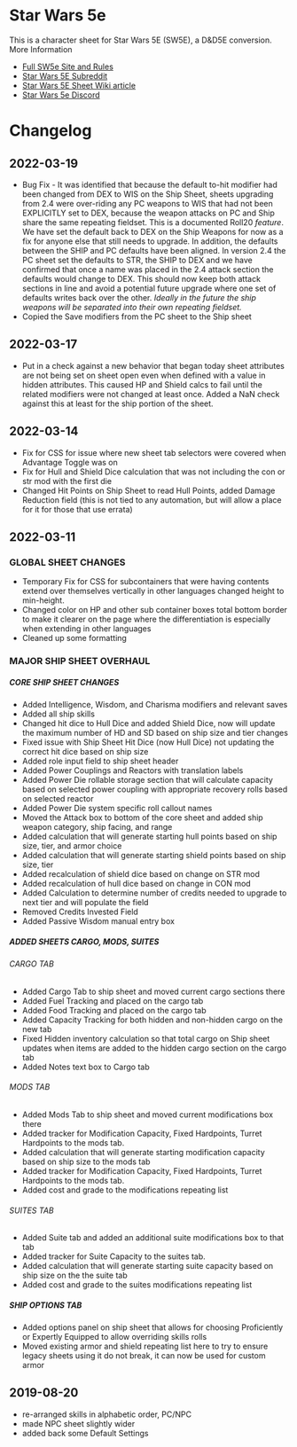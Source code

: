 # Star Wars 5e

This is a character sheet for Star Wars 5E (SW5E), a D&D5E conversion.
More Information
- [Full SW5e Site and Rules](https://sw5e.com/)
- [Star Wars 5E Subreddit](https://www.reddit.com/r/sw5e)
- [Star Wars 5E Sheet Wiki article](https://wiki.roll20.net/StarWars5E-Sheet)
- [Star Wars 5e Discord](https://discord.gg/zYcPYTu)

# Changelog
## 2022-03-19
* Bug Fix - It was identified that because the default to-hit modifier had been changed from DEX to WIS on the Ship Sheet, sheets upgrading from 2.4 were over-riding any PC weapons to WIS that had not been EXPLICITLY set to DEX, because the weapon attacks on PC and Ship share the same repeating fieldset.  This is a documented Roll20 *feature*.  We have set the default back to DEX on the Ship Weapons for now as a fix for anyone else that still needs to upgrade.  In addition, the defaults between the SHIP and PC defaults have been aligned.  In version 2.4 the PC sheet set the defaults to STR, the SHIP to DEX and we have confirmed that once a name was placed in the 2.4 attack section the defaults would change to DEX.  This should now keep both attack sections in line and avoid a potential future upgrade where one set of defaults writes back over the other. *Ideally in the future the ship weapons will be separated into their own repeating fieldset.*
* Copied the Save modifiers from the PC sheet to the Ship sheet 
## 2022-03-17
* Put in a check against a new behavior that began today sheet attributes are not being set on sheet open even when defined with a value in hidden attributes.  This caused HP and Shield calcs to fail until the related modifiers were not changed at least once.  Added a NaN check against this at least for the ship portion of the sheet.
## 2022-03-14
* Fix for CSS for issue where new sheet tab selectors were covered when Advantage Toggle was on
* Fix for Hull and Shield Dice calculation that was not including the con or str mod with the first die
* Changed Hit Points on Ship Sheet to read Hull Points, added Damage Reduction field (this is not tied to any automation, but will allow a place for it for those that use errata)
## 2022-03-11
### GLOBAL SHEET CHANGES
* Temporary Fix for CSS for subcontainers that were having contents extend over themselves vertically in other languages changed height to min-height.
* Changed color on HP and other sub container boxes total bottom border to make it clearer on the page where the differentiation is especially when extending in other languages
* Cleaned up some formatting
### MAJOR SHIP SHEET OVERHAUL
##### CORE SHIP SHEET CHANGES
* Added Intelligence, Wisdom, and Charisma modifiers and relevant saves
* Added all ship skills
* Changed hit dice to Hull Dice and added Shield Dice, now will update the maximum number of HD and SD based on ship size and tier changes
* Fixed issue with Ship Sheet Hit Dice (now Hull Dice) not updating the correct hit dice based on ship size
* Added role input field to ship sheet header
* Added Power Couplings and Reactors with translation labels
* Added Power Die rollable storage section that will calculate capacity based on selected power coupling with appropriate recovery rolls based on selected reactor
* Added Power Die system specific roll callout names
* Moved the Attack box to bottom of the core sheet and added ship weapon category, ship facing, and range
* Added calculation that will generate starting hull points based on ship size, tier, and armor choice
* Added calculation that will generate starting shield points based on ship size, tier
* Added recalculation of shield dice based on change on STR mod
* Added recalculation of hull dice based on change in CON mod
* Added Calculation to determine number of credits needed to upgrade to next tier and will populate the field
* Removed Credits Invested Field
* Added Passive Wisdom manual entry box
##### ADDED SHEETS CARGO, MODS, SUITES
###### CARGO TAB
* Added Cargo Tab to ship sheet and moved current cargo sections there
* Added Fuel Tracking and placed on the cargo tab
* Added Food Tracking and placed on the cargo tab
* Added Capacity Tracking for both hidden and non-hidden cargo on the new tab
* Fixed Hidden inventory calculation so that total cargo on Ship sheet updates when items are added to the hidden cargo section on the cargo tab
* Added Notes text box to Cargo tab
###### MODS TAB
* Added Mods Tab to ship sheet and moved current modifications box there
* Added tracker for Modification Capacity, Fixed Hardpoints, Turret Hardpoints to the mods tab.
* Added calculation that will generate starting modification capacity based on ship size to the mods tab
* Added tracker for Modification Capacity, Fixed Hardpoints, Turret Hardpoints to the mods tab.
* Added cost and grade to the modifications repeating list
###### SUITES TAB
* Added Suite tab and added an additional suite modifications box to that tab
* Added tracker for Suite Capacity to the suites tab.
* Added calculation that will generate starting suite capacity based on ship size on the the suite tab
* Added cost and grade to the suites modifications repeating list
##### SHIP OPTIONS TAB
* Added options panel on ship sheet that allows for choosing Proficiently or Expertly Equipped to allow overriding skills rolls
* Moved existing armor and shield repeating list here to try to ensure legacy sheets using it do not break, it can now be used for custom armor

## 2019-08-20

* re-arranged skills in alphabetic order, PC/NPC
* made NPC sheet slightly wider
* added back some Default Settings